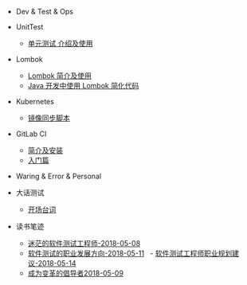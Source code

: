 - Dev & Test & Ops

 - UnitTest

    - [单元测试 介绍及使用](mkdFiles/UnitTesting.md)

  - Lombok

    - [Lombok 简介及使用](lombok/lombok-1.md)
    - [Java 开发中使用 Lombok 简化代码](lombok/lombok-2.md)

  - Kubernetes

    - [镜像同步脚本](kubernetes/sync-scripts.md)

  - GitLab CI

    - [简介及安装](gitlab-ci/gitlab-ci-1.md)
    - [入门篇](gitlab-ci/gitlab-ci-2.md)

- Waring & Error & Personal

 - 大话测试

   - [开场台词](books/大话测试.md)

 - 读书笔迹
 
   - [迷茫的软件测试工程师-2018-05-08](books/测试简史.md)
   - [软件测试的职业发展方向-2018-05-11](books/软件测试的职业发展方向1.md)
   - [软件测试工程师职业规划建议-2018-05-14](books/软件测试工程师的职业规划建议1.md)
   - [成为变革的倡导者2018-05-09](books/变革者.md)
